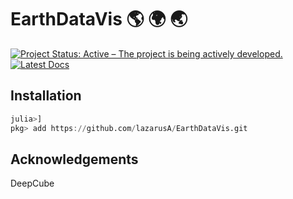 # EarthDataVis 🌎 🌍 🌏

[![Project Status: Active – The project is being actively developed.](https://www.repostatus.org/badges/latest/active.svg)](https://www.repostatus.org/#active)
[![Latest Docs](https://img.shields.io/badge/docs-latest-blue.svg)](https://lazarusa.github.io/EarthDataVis/dev/)

## Installation

```julia
julia>]
pkg> add https://github.com/lazarusA/EarthDataVis.git
```

## Acknowledgements
DeepCube
